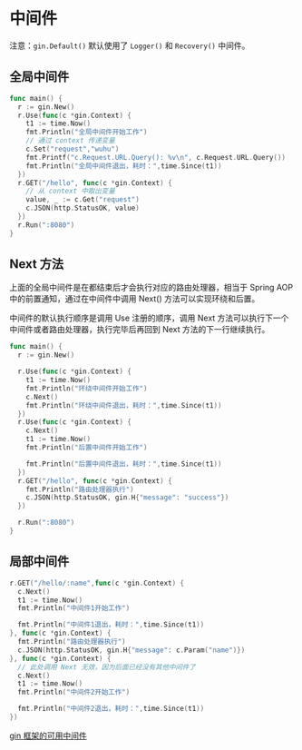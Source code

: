 # 中间件

注意：`gin.Default()` 默认使用了 `Logger()` 和 `Recovery()` 中间件。

## 全局中间件

```go
func main() {
  r := gin.New()
  r.Use(func(c *gin.Context) {
    t1 := time.Now()
    fmt.Println("全局中间件开始工作")
    // 通过 context 传递变量
    c.Set("request","wuhu")
    fmt.Printf("c.Request.URL.Query(): %v\n", c.Request.URL.Query())
    fmt.Println("全局中间件退出，耗时：",time.Since(t1))
  })
  r.GET("/hello", func(c *gin.Context) {
    // 从 context 中取出变量
    value, _ := c.Get("request")
    c.JSON(http.StatusOK, value)
  })
  r.Run(":8080")
}
```

## Next 方法

上面的全局中间件是在都结束后才会执行对应的路由处理器，相当于 Spring AOP 中的前置通知，通过在中间件中调用 Next() 方法可以实现环绕和后置。

中间件的默认执行顺序是调用 Use 注册的顺序，调用 Next 方法可以执行下一个中间件或者路由处理器，执行完毕后再回到 Next 方法的下一行继续执行。

```go
func main() {
  r := gin.New()

  r.Use(func(c *gin.Context) {
    t1 := time.Now()
    fmt.Println("环绕中间件开始工作")
    c.Next()
    fmt.Println("环绕中间件退出，耗时：",time.Since(t1))
  })
  r.Use(func(c *gin.Context) {
    c.Next()
    t1 := time.Now()
    fmt.Println("后置中间件开始工作")

    fmt.Println("后置中间件退出，耗时：",time.Since(t1))
  })
  r.GET("/hello", func(c *gin.Context) {
    fmt.Println("路由处理器执行")
    c.JSON(http.StatusOK, gin.H{"message": "success"})
  })

  r.Run(":8080")
}
```

## 局部中间件

```go
r.GET("/hello/:name",func(c *gin.Context) {
  c.Next()
  t1 := time.Now()
  fmt.Println("中间件1开始工作")

  fmt.Println("中间件1退出，耗时：",time.Since(t1))
}, func(c *gin.Context) {
  fmt.Println("路由处理器执行")
  c.JSON(http.StatusOK, gin.H{"message": c.Param("name")})
}, func(c *gin.Context) {
  // 此处调用 Next 无效，因为后面已经没有其他中间件了
  c.Next()
  t1 := time.Now()
  fmt.Println("中间件2开始工作")

  fmt.Println("中间件2退出，耗时：",time.Since(t1))
})
```

[gin 框架的可用中间件](https://github.com/gin-gonic/contrib)
